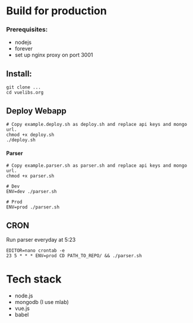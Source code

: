 # Build for production

### Prerequisites:
* nodejs
* forever
* set up nginx proxy on port 3001

## Install:

```
git clone ...
cd vuelibs.org
```

## Deploy Webapp

```
# Copy example.deploy.sh as deploy.sh and replace api keys and mongo url.
chmod +x deploy.sh
./deploy.sh
```


#### Parser

```
# Copy example.parser.sh as parser.sh and replace api keys and mongo url.
chmod +x parser.sh

# Dev
ENV=dev ./parser.sh

# Prod
ENV=prod ./parser.sh
```


## CRON

Run parser everyday at 5:23
```
EDITOR=nano crontab -e
23 5 * * * ENV=prod CD PATH_TO_REPO/ && ./parser.sh
```

# Tech stack
* node.js
* mongodb (I use mlab)
* vue.js
* babel
